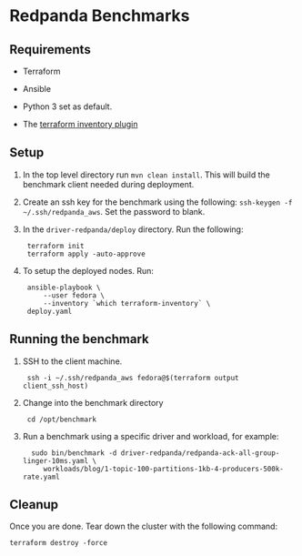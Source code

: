 # Redpanda Benchmarks

## Requirements

- Terraform

- Ansible

- Python 3 set as default.

- The [terraform inventory plugin](https://github.com/adammck/terraform-inventory)

## Setup

1. In the top level directory run `mvn clean install`. This will build the benchmark client needed during deployment.

2. Create an ssh key for the benchmark using the following: `ssh-keygen -f ~/.ssh/redpanda_aws`. Set the password to blank.

3. In the `driver-redpanda/deploy` directory.  Run the following: 

        terraform init
        terraform apply -auto-approve

4. To setup the deployed nodes. Run:

        ansible-playbook \
            --user fedora \
            --inventory `which terraform-inventory` \
        deploy.yaml

## Running the benchmark

1. SSH to the client machine. 

		ssh -i ~/.ssh/redpanda_aws fedora@$(terraform output client_ssh_host)

2. Change into the benchmark directory 

		cd /opt/benchmark

3. Run a benchmark using a specific driver and workload, for example: 

		 sudo bin/benchmark -d driver-redpanda/redpanda-ack-all-group-linger-10ms.yaml \
			workloads/blog/1-topic-100-partitions-1kb-4-producers-500k-rate.yaml

## Cleanup

Once you are done. Tear down the cluster with the following command: 

	terraform destroy -force

